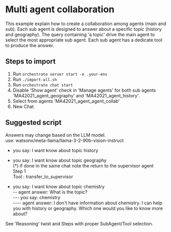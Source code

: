 # Multi agent collaboration
This example explain how to create a collaboration among agents (main and sub).
Each sub agent is designed to answer about a specific topic (history and geography).
The query containing 'a topic' drive the main agent to select the most appropriate sub agent.
Each sub agent has a dedicate tool to produce the answer.

## Steps to import
1. Run `orchestrate server start -e .your-env`
2. Run `./import-all.sh`
3. Run `orchestrate chat start`
4. Disable 'Show agent' check in 'Manage agents' for both sub agents 'MA42021_agent_geography' and 'MA42021_agent_history'.
4. Select from agents 'MA42021_agent_agent_collab'
5. New Chat

## Suggested script
Answers may change based on the LLM model.<br>
use: watsonx/meta-llama/llama-3-2-90b-vision-instruct

- you say: I want know about topic history<br>

- you say: I want know about topic geography<br>
  (*) if done in the same chat note the return to the supervisor agent<br>
      Step 1<br>
        Tool : transfer_to_supervisor<br>

- you say: I want know about topic chemistry<br>
-- agent answer: What is the topic?<br>
--- you say: chemistry<br>
---- agent answer: I don't have information about chemistry. I can help you with history or geography. Which one would you like to know more about?


See 'Reasoning' twist and Steps with proper SubAgent/Tool selection.